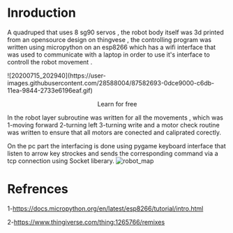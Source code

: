 # Inroduction
A quadruped that uses 8 sg90 servos , the robot body itself was 3d printed from an opensource design on thingvese , the controlling program was written using micropython on an esp8266 which has a wifi interface that was used to communicate with a laptop in order to use it's interface to controll the robot movement . 


   <body>
      ![20200715_202940](https://user-images.githubusercontent.com/28588004/87582693-0dce9000-c6db-11ea-9844-2733e6196eaf.gif)
      <p style="text-align:center;">Learn for free</p>
   </body>

In the robot layer subroutine was written for all the movements , which was 1-moving forward  2-turning left 3-turning write and a motor check routine was written to ensure that all motors are conected and caliprated corectly.

On the pc part the interfacing is done using pygame keyboard interface that listen to arrow key strockes and sends the corresponding command via a tcp connection using Socket liberary.
![robot_map](https://github.com/Tariq96/the_quadruped_bora3y/blob/master/images/image.jpeg)


# Refrences
1-https://docs.micropython.org/en/latest/esp8266/tutorial/intro.html

2-https://www.thingiverse.com/thing:1265766/remixes


